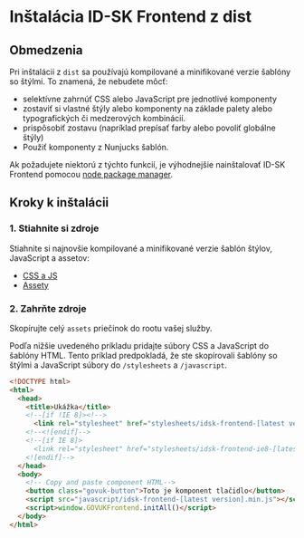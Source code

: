 # Inštalácia ID-SK Frontend z dist

## Obmedzenia

Pri inštalácii z `dist` sa používajú kompilované a minifikované verzie šablóny so štýlmi. To znamená, že nebudete môcť:

- selektívne zahrnúť CSS alebo JavaScript pre jednotlivé komponenty
- zostaviť si vlastné štýly alebo komponenty na základe palety alebo typografických či medzerových kombinácií.
- prispôsobiť zostavu (napríklad prepísať farby alebo povoliť globálne štýly)
- Použiť komponenty z Nunjucks šablón.

Ak požadujete niektorú z týchto funkcií, je výhodnejšie nainštalovať ID-SK Frontend pomocou [node package manager](https://github.com/id-sk/id-sk-frontend/blob/master/docs/installation/installing-with-npm.md).


## Kroky k inštalácii

### 1. Stiahnite si zdroje


Stiahnite si najnovšie kompilované a minifikované verzie šablón štýlov, JavaScript a assetov:

- [CSS a JS](https://github.com/id-sk/id-sk-frontend/tree/master/dist)
- [Assety](https://github.com/id-sk/id-sk-frontend/tree/master/dist/assets)

### 2. Zahrňte zdroje

Skopírujte celý `assets` priečinok do rootu vašej služby.

Podľa nižšie uvedeného príkladu pridajte súbory CSS a JavaScript do šablóny HTML. Tento príklad predpokladá, že ste skopírovali šablóny so štýlmi a JavaScript súbory do `/stylesheets` a `/javascript`.

```html
<!DOCTYPE html>
<html>
  <head>
    <title>Ukážka</title>
    <!--[if !IE 8]><!-->
      <link rel="stylesheet" href="stylesheets/idsk-frontend-[latest version].min.css">
    <!--<![endif]-->
    <!--[if IE 8]>
      <link rel="stylesheet" href="stylesheets/idsk-frontend-ie8-[latest-version].min.css">
    <![endif]-->
  </head>
  <body>
    <!-- Copy and paste component HTML-->
    <button class="govuk-button">Toto je komponent tlačidlo</button>
    <script src="javascript/idsk-frontend-[latest version].min.js"></script>
    <script>window.GOVUKFrontend.initAll()</script>
  </body>
</html>
```
